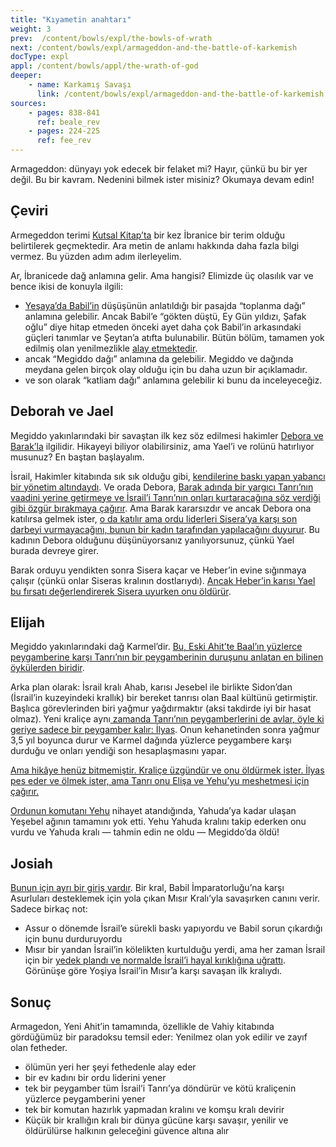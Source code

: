 ```yaml
---
title: "Kıyametin anahtarı"
weight: 3
prev:  /content/bowls/expl/the-bowls-of-wrath
next: /content/bowls/expl/armageddon-and-the-battle-of-karkemish
docType: expl
appl: /content/bowls/appl/the-wrath-of-god
deeper:
    - name: Karkamış Savaşı
      link: /content/bowls/expl/armageddon-and-the-battle-of-karkemish
sources: 
    - pages: 838-841
      ref: beale_rev
    - pages: 224-225
      ref: fee_rev
---
```


Armageddon: dünyayı yok edecek bir felaket mi? Hayır, çünkü bu bir yer değil. Bu bir kavram. Nedenini bilmek ister misiniz? Okumaya devam edin!

## Çeviri

<a name="2ff3"></a>
Armegeddon terimi [Kutsal Kitap’ta](https://www.bibleserver.com/TR/Vahiy16%3A16) bir kez İbranice bir terim olduğu belirtilerek geçmektedir. Ara metin de anlamı hakkında daha fazla bilgi vermez. Bu yüzden adım adım ilerleyelim.

Ar, İbranicede dağ anlamına gelir. Ama hangisi? Elimizde üç olasılık var ve bence ikisi de konuyla ilgili:

- [Yeşaya’da Babil’in](https://www.bibleserver.com/TR/Ye%C5%9Faya14%3A13) düşüşünün anlatıldığı bir pasajda “toplanma dağı” anlamına gelebilir. Ancak Babil’e “gökten düştü, Ey Gün yıldızı, Şafak oğlu” diye hitap etmeden önceki ayet daha çok Babil’in arkasındaki güçleri tanımlar ve Şeytan’a atıfta bulunabilir. Bütün bölüm, tamamen yok edilmiş olan yenilmezlikle [alay etmektedir](https://www.bibleserver.com/TR/Ye%C5%9Faya14%3A3-4).
- ancak “Megiddo dağı” anlamına da gelebilir. Megiddo ve dağında meydana gelen birçok olay olduğu için bu daha uzun bir açıklamadır.
- ve son olarak “katliam dağı” anlamına gelebilir ki bunu da inceleyeceğiz.

## Deborah ve Jael

<a name="8338"></a>
Megiddo yakınlarındaki bir savaştan ilk kez söz edilmesi hakimler [Debora ve Barak’la](https://www.bibleserver.com/TR/Hakimler4) ilgilidir. Hikayeyi biliyor olabilirsiniz, ama Yael’i ve rolünü hatırlıyor musunuz? En baştan başlayalım.

İsrail, Hakimler kitabında sık sık olduğu gibi, [kendilerine baskı yapan yabancı bir yönetim altındaydı](https://www.bibleserver.com/TR/Hakimler4%3A1-3). Ve orada Debora, [Barak adında bir yargıcı Tanrı’nın vaadini yerine getirmeye ve İsrail’i Tanrı’nın onları kurtaracağına söz verdiği gibi özgür bırakmaya çağırır](https://www.bibleserver.com/TR/Hakimler4%3A3-7). Ama Barak kararsızdır ve ancak Debora ona katılırsa gelmek ister, [o da katılır ama ordu liderleri Sisera’ya karşı son darbeyi vurmayacağını, bunun bir kadın tarafından yapılacağını duyurur](https://www.bibleserver.com/TR/Hakimler4%3A8-9). Bu kadının Debora olduğunu düşünüyorsanız yanılıyorsunuz, çünkü Yael burada devreye girer.

Barak orduyu yendikten sonra Sisera kaçar ve Heber’in evine sığınmaya çalışır (çünkü onlar Siseras kralının dostlarıydı). [Ancak Heber’in karısı Yael bu fırsatı değerlendirerek Sisera uyurken onu öldürür](https://www.bibleserver.com/TR/Hakimler4%3A15-21).

## Elijah

<a name="5c76"></a>
Megiddo yakınlarındaki dağ Karmel’dir. [Bu, Eski Ahit’te Baal’ın yüzlerce peygamberine karşı Tanrı’nın bir peygamberinin duruşunu anlatan en bilinen öykülerden biridir](https://www.bibleserver.com/TR/1.Krallar18).

Arka plan olarak: İsrail kralı Ahab, karısı Jesebel ile birlikte Sidon’dan (İsrail’in kuzeyindeki krallık) bir bereket tanrısı olan Baal kültünü getirmiştir. Başlıca görevlerinden biri yağmur yağdırmaktır (aksi takdirde iyi bir hasat olmaz). Yeni kraliçe aynı[ zamanda Tanrı’nın peygamberlerini de avlar, öyle ki geriye sadece bir peygamber kalır: İlyas](https://www.bibleserver.com/TR/1.Krallar19%3A10). Onun kehanetinden sonra yağmur 3,5 yıl boyunca durur ve Karmel dağında yüzlerce peygambere karşı durduğu ve onları yendiği son hesaplaşmasını yapar.

[Ama hikâye henüz bitmemiştir. Kraliçe üzgündür ve onu öldürmek ister. İlyas pes eder ve ölmek ister, ama Tanrı onu Elişa ve Yehu’yu meshetmesi için çağırır.](https://www.bibleserver.com/TR/1.Krallar19)

[Ordunun komutanı Yehu](https://www.bibleserver.com/TR/2.Krallar9) nihayet atandığında, Yahuda’ya kadar ulaşan Yeşebel ağının tamamını yok etti. Yehu Yahuda kralını takip ederken onu vurdu ve Yahuda kralı — tahmin edin ne oldu — Megiddo’da öldü!

## Josiah

<a name="9ad1"></a>
[Bunun için ayrı bir giriş vardır](../../../../content/bowls/expl/armageddon-and-the-battle-of-karkemish). Bir kral, Babil İmparatorluğu’na karşı Asurluları desteklemek için yola çıkan Mısır Kralı’yla savaşırken canını verir. Sadece birkaç not:

- Assur o dönemde İsrail’e sürekli baskı yapıyordu ve Babil sorun çıkardığı için bunu durduruyordu
- Mısır bir yandan İsrail’in kölelikten kurtulduğu yerdi, ama her zaman İsrail için bir [yedek plandı ve normalde İsrail’i hayal kırıklığına uğrattı](https://www.bibleserver.com/TR/2.Krallar18%3A21). Görünüşe göre Yoşiya İsrail’in Mısır’a karşı savaşan ilk kralıydı.

## Sonuç

<a name="733b"></a>
Armagedon, Yeni Ahit’in tamamında, özellikle de Vahiy kitabında gördüğümüz bir paradoksu temsil eder: Yenilmez olan yok edilir ve zayıf olan fetheder.

- ölümün yeri her şeyi fethedenle alay eder
- bir ev kadını bir ordu liderini yener
- tek bir peygamber tüm İsrail’i Tanrı’ya döndürür ve kötü kraliçenin yüzlerce peygamberini yener
- tek bir komutan hazırlık yapmadan kralını ve komşu kralı devirir
- Küçük bir krallığın kralı bir dünya gücüne karşı savaşır, yenilir ve öldürülürse halkının geleceğini güvence altına alır
